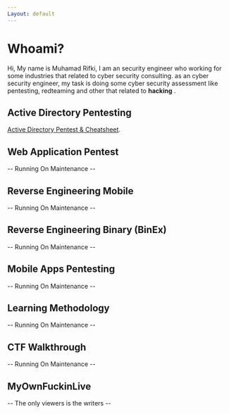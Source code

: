 ```yaml
---
Layout: default
---
```


# Whoami?

Hi, My name is Muhamad Rifki, I am an security engineer who working for some industries that related to cyber security consulting. as an cyber security engineer, my task is doing some cyber security assessment like pentesting, redteaming and other that related to __hacking__ . 


## Active Directory Pentesting
[Active Directory Pentest & Cheatsheet](./Cheatsheet.md).


## Web Application Pentest
-- Running On Maintenance --

## Reverse Engineering Mobile
-- Running On Maintenance --

## Reverse Engineering Binary (BinEx)
-- Running On Maintenance --

## Mobile Apps Pentesting
-- Running On Maintenance --

## Learning Methodology
-- Running On Maintenance --

## CTF Walkthrough
-- Running On Maintenance --

## MyOwnFuckinLive
-- The only viewers is the writers --
